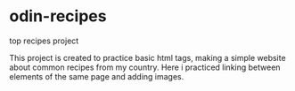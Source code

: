 # odin-recipes
top recipes project

This project is created to practice basic html tags, making a simple website about
common recipes from my country. Here i practiced linking between elements of the same page and adding images.
